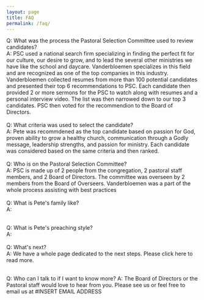 ```yaml
---
layout: page
title: FAQ
permalink: /faq/
---
```



Q: What was the process the Pastoral Selection Committee used to review candidates?<br>
A: PSC used a national search firm specializing in finding the perfect fit for our culture, our desire to grow, and to lead the several other ministries we have like the school and daycare. 
Vanderbloemen specializes in this field and are recognized as one of the top companies in this industry. Vanderbloemen collected resumes from more than 100 potential candidates and presented their top 6 recommendations to PSC.
Each candidate then provided 2 or more sermons for the PSC to watch along with resumes and a personal interview video. The list was then narrowed down to our top 3 candidates. PSC then voted for the recommendion to the Board of Directors.
<br><br>
Q: What criteria was used to select the candidate?<br>
A: Pete was recommdened as the top candidate based on passion for God, proven ability to grow a healthy church, communication through a Godly message, leadership strengths, and passion for ministry.
Each candidate was considered based on the same criteria and then ranked. 
<br><br>
Q: Who is on the Pastoral Selection Committee?<br>
A: PSC is made up of 2 people from the congregation, 2 pastoral staff members, and 2 Board of Directors. The committee was overseen by 2 members from the Board of Overseers.
Vanderbloemen was a part of the whole process assisting with best practices
<br><br>
Q: What is Pete's family like?<br>
A: 
<br><br>

Q: What is Pete's preaching style?<br>
A: 
<br><br>
Q: What's next?<br>
A: We have a whole page dedicated to the next steps. Please click here to read more. 
<br><br>

Q: Who can I talk to if I want to know more?
A: The Board of Directors or the Pastoral staff would love to hear from you. Please see us or feel free to email us at 
#INSERT EMAIL ADDRESS